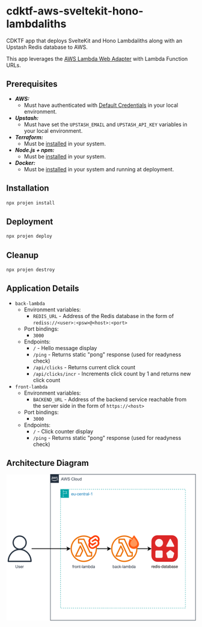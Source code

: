# cdktf-aws-sveltekit-hono-lambdaliths

CDKTF app that deploys SvelteKit and Hono Lambdaliths along with an Upstash Redis database to AWS.

This app leverages the [AWS Lambda Web Adapter](https://github.com/awslabs/aws-lambda-web-adapter) with Lambda Function URLs.

## Prerequisites

- **_AWS:_**
  - Must have authenticated with [Default Credentials](https://registry.terraform.io/providers/hashicorp/aws/latest/docs#authentication-and-configuration) in your local environment.
- **_Upstash:_**
  - Must have set the `UPSTASH_EMAIL` and `UPSTASH_API_KEY` variables in your local environment.
- **_Terraform:_**
  - Must be [installed](https://developer.hashicorp.com/terraform/tutorials/aws-get-started/install-cli#install-terraform) in your system.
- **_Node.js + npm:_**
  - Must be [installed](https://docs.npmjs.com/downloading-and-installing-node-js-and-npm) in your system.
- **_Docker:_**
  - Must be [installed](https://docs.docker.com/get-docker/) in your system and running at deployment.

## Installation

```sh
npx projen install
```

## Deployment

```sh
npx projen deploy
```

## Cleanup

```sh
npx projen destroy
```

## Application Details

- `back-lambda`
  - Environment variables:
    - `REDIS_URL` - Address of the Redis database in the form of `rediss://<user>:<psw>@<host>:<port>`
  - Port bindings:
    - `3000`
  - Endpoints:
    - `/` - Hello message display
    - `/ping` - Returns static "pong" response (used for readyness check)
    - `/api/clicks` - Returns current click count
    - `/api/clicks/incr` - Increments click count by 1 and returns new click count
- `front-lambda`
  - Environment variables:
    - `BACKEND_URL` - Address of the backend service reachable from the server side in the form of `https://<host>`
  - Port bindings:
    - `3000`
  - Endpoints:
    - `/`  - Click counter display
    - `/ping` - Returns static "pong" response (used for readyness check)

## Architecture Diagram

![Architecture Diagram](./src/assets/arch-diagram.svg)
